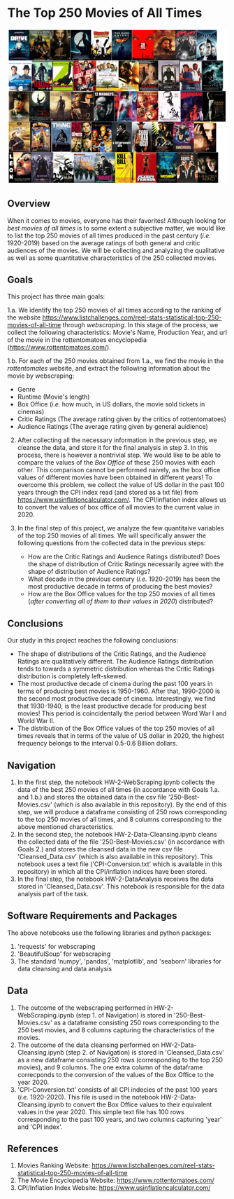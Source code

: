 # The Top 250 Movies of All Times
![](TopMovies.png)

## Overview
When it comes to movies, everyone has their favorites! Although looking for *best movies of all times* is to some extent a subjective matter, we would like to list the top 250 movies of all times produced in the past century (*i.e.* 1920-2019) based on the average ratings of both general and critic audiences of the movies. We will be collecting and analyzing the qualitative as well as some quantitative characteristics of the 250 collected movies.

## Goals
This project has three main goals:

1.a. We identify the top 250 movies of all times according to the ranking of the website https://www.listchallenges.com/reel-stats-statistical-top-250-movies-of-all-time through *webscraping*. In this stage of the process, we collect the following characteristics: Movie's Name, Production Year, and url of the movie in the rottentomatoes encyclopedia (https://www.rottentomatoes.com/). 

1.b. For each of the 250 movies obtained from 1.a., we find the movie in the *rottentomates* website, and extract the following information about the movie by  webscraping: 
  * Genre
  * Runtime (Movie's length)
  * Box Office (*i.e.* how much, in US dollars, the movie sold tickets in cinemas)
  * Critic Ratings (The average rating given by the critics of rottentomatoes)
  * Audience Ratings (The average rating given by general auidience)
  



2. After collecting all the necessary information in the previous step, we cleanse the data, and store it for the final analysis in step 3. In this process, there is however a nontrivial step. We would like to be able to compare the values of the *Box Office* of these 250 movies with each other. This comparison cannot be performed naively, as the box office values of different movies have been obtained in different years! To overcome this problem, we collect the value of US dollar in the past 100 years through the CPI index read (and stored as a txt file) from https://www.usinflationcalculator.com/. The CPI/inflation index allows us to convert the values of box office of all movies to the current value in 2020.       

3. In the final step of this project, we analyze the few quantitaive variables of the top 250 movies of all times. We will specifically answer the following questions from the collected data in the previous steps:
    * How are the Critic Ratings and Audience Ratings distributed? Does the shape of distribution of Critic Ratings necessarily agree with the shape of distribution of Audience Ratings?
    * What decade in the previous century (*i.e.* 1920-2019) has been the most productive decade in terms of producing the best movies?
    * How are the Box Office values for the top 250 movies of all times (*after converting all of them to their values in 2020*) distributed?

## Conclusions
Our study in this project reaches the following conclusions:
* The shape of distributions of the Critic Ratings, and the Audience Ratings are qualitatively different. The Audience Ratings distribution tends to towards a symmetric distribution whereas the Critic Ratings distribution is completely left-skewed. 
* The most productive decade of cinema during the past 100 years in terms of producing best movies is 1950-1960. After that, 1990-2000 is the second most productive decade of cinema. Interestingly, we find that 1930-1940, is the least productive decade for producing best movies! This period is coincidentally the period between Word War I and World War II.
* The distribution of the Box Office values of the top 250 movies of all times reveals that in terms of the value of US dollar in 2020, the highest frequency belongs to the interval 0.5-0.6 Billion dollars.

## Navigation
1. In the first step, the notebook HW-2-WebScraping.ipynb collects the data of the best 250 movies of all times (in accordance with Goals 1.a. and 1.b.) and stores the obtained data in the csv file '250-Best-Movies.csv' (which is also available in this repository). By the end of this step, we will produce a dataframe consisting of 250 rows corresponding to the top 250 movies of all times, and 8 columns corresponding to the above mentioned characteristics.
2. In the second step, the notebook HW-2-Data-Cleansing.ipynb cleans the collected data of the file '250-Best-Movies.csv' (in accordance with Goals 2.) and stores the cleansed data in the new csv file 'Cleansed_Data.csv' (which is also available in this repository). This notebook uses a text file ('CPI-Conversion.txt' which is available in this repository) in which all the CPI/inflation indices have been stored.  
3. In the final step, the notebook HW-2-DataAnalysis receives the data stored in 'Cleansed_Data.csv'. This notebook is responsible for the data analysis part of the task.

## Software Requirements and Packages
The above notebooks use the following libraries and python packages:
1. 'requests' for webscraping
2. 'BeautifulSoup' for webscraping
3. The standard 'numpy', 'pandas', 'matplotlib', and 'seaborn'  libraries for data cleansing and data analysis

## Data
1. The outcome of the webscraping performed in HW-2-WebScraping.ipynb (step 1. of Navigation) is stored in '250-Best-Movies.csv' as a dataframe consisting 250 rows corresponding to the 250 best movies, and 8 columns capturing the characteristics of the movies.
2. The outcome of the data cleansing performed on HW-2-Data-Cleansing.ipynb (step 2. of Navigation) is stored in 'Cleansed_Data.csv' as a new dataframe consisting 250 rows (corresponding to the top 250 movies), and 9 columns. The one extra column of the dataframe correcponds to the conversion of the values of the Box Office to the year 2020.
3. 'CPI-Conversion.txt' consists of all CPI indecies of the past 100 years (*i.e.* 1920-2020). This file is used in the notebook HW-2-Data-Cleansing.ipynb to convert the Box Office values to their equivalent values in the year 2020. This simple text file has 100 rows corresponding to the past 100 years, and two columns capturing 'year' and 'CPI index'.




## References
1. Movies Ranking Website: https://www.listchallenges.com/reel-stats-statistical-top-250-movies-of-all-time
2. The Movie Encyclopedia Website: https://www.rottentomatoes.com/
3. CPI/Inflation Index Website: https://www.usinflationcalculator.com/
